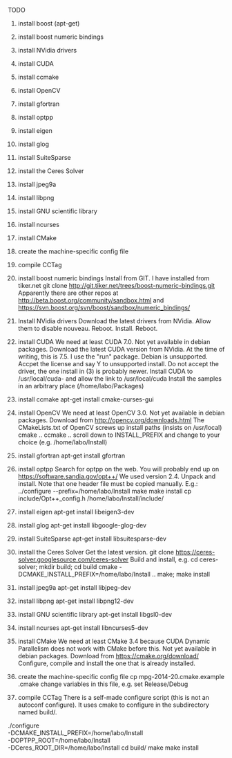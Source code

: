 TODO

1. install boost (apt-get)
2. install boost numeric bindings
3. install NVidia drivers
4. install CUDA
5. install ccmake
6. install OpenCV
7. install gfortran
8. install optpp
9. install eigen
10. install glog
11. install SuiteSparse
12. install the Ceres Solver
13. install jpeg9a
14. install libpng
15. install GNU scientific library
16. install ncurses
17. install CMake
18. create the machine-specific config file
19. compile CCTag

2. install boost numeric bindings
Install from GIT. I have installed from tiker.net
	git clone http://git.tiker.net/trees/boost-numeric-bindings.git
Apparently there are other repos at
	http://beta.boost.org/community/sandbox.html
and	https://svn.boost.org/svn/boost/sandbox/numeric_bindings/

3. Install NVidia drivers
Download the latest drivers from NVidia. Allow them to disable nouveau.
Reboot. Install. Reboot.

4. install CUDA
We need at least CUDA 7.0. Not yet available in debian packages.
Download the latest CUDA version from NVidia. At the time of writing, this
is 7.5. I use the "run" package.
Debian is unsupported. Accpet the license and say Y to unsupported install.
Do not accept the driver, the one install in (3) is probably newer.
Install CUDA to /usr/local/cuda-<version> and allow the link to /usr/local/cuda
Install the samples in an arbitrary place (/home/labo/Packages)

5. install ccmake
apt-get install cmake-curses-gui

6. install OpenCV
We need at least OpenCV 3.0. Not yet available in debian packages.
Download from http://opencv.org/downloads.html
The CMakeLists.txt of OpenCV screws up install paths (insists on /usr/local)
cmake ..
ccmake ..
scroll down to INSTALL_PREFIX and change to your choice (e.g. /home/labo/Install)

7. install gfortran
apt-get install gfortran

8. install optpp
Search for optpp on the web. You will probably end up on https://software.sandia.gov/opt++/
We used version 2.4. Unpack and install. Note that one header file must be
copied manually. E.g.:
	../configure --prefix=/home/labo/Install
	make
	make install
	cp include/Opt++_config.h /home/labo/Install/include/

9. install eigen
apt-get install libeigen3-dev

10. install glog
apt-get install libgoogle-glog-dev

11. install SuiteSparse
apt-get install libsuitesparse-dev

12. install the Ceres Solver
Get the latest version.
git clone https://ceres-solver.googlesource.com/ceres-solver
Build and install, e.g.
    cd ceres-solver; mkdir build; cd build
    cmake -DCMAKE_INSTALL_PREFIX=/home/labo/Install ..
    make; make install

13. install jpeg9a
apt-get install libjpeg-dev

14. install libpng
apt-get install libpng12-dev

15. install GNU scientific library
apt-get install libgsl0-dev

16. install ncurses
apt-get install libncurses5-dev

17. install CMake
We need at least CMake 3.4 because CUDA Dynamic Parallelism does not
work with CMake before this. Not yet available in debian packages.
Download from https://cmake.org/download/
Configure, compile and install the one that is already installed.

18. create the machine-specific config file
cp mpg-2014-20.cmake.example <hostname>.cmake
change variables in this file, e.g. set Release/Debug

19. compile CCTag
There is a self-made configure script (this is not an autoconf
configure). It uses cmake to configure in the subdirectory named
build/<current-git-branch>.

./configure \
	-DCMAKE_INSTALL_PREFIX=/home/labo/Install \
	-DOPTPP_ROOT=/home/labo/Install \
	-DCeres_ROOT_DIR=/home/labo/Install
cd build/<current-git-branch>
make
make install
